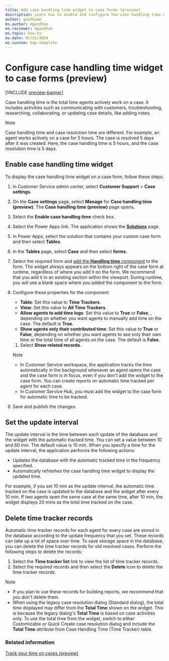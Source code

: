 ```yaml
---
title: Add case handling time widget to case forms (preview)
description: Learn how to enable and configure the case handling time widget, which shows the total time agents spend on a case.
author: gandhamm 
ms.author: mgandham
ms.reviewer: mgandham
ms.topic: how-to 
ms.date: 07/31/2024 
ms.custom: bap-template 
---
```


# Configure case handling time widget to case forms (preview)

[!INCLUDE [preview-banner](../../../shared-content/shared/preview-includes/preview-note.md)]

Case handling time is the total time agents actively work on a case. It includes activities such as communicating  with customers, troubleshooting, researching, collaborating, or updating case details, like adding notes.

> [!NOTE]
> Case handling time and case resolution time are different. For example, an agent works actively on a case for 5 hours. The case is resolved 5 days after it was created. Here, the case handling time is 5 hours, and the case resolution time is 5 days.

## Enable case handling time widget

To display the case handling time widget on a case form, follow these steps:

1. In Customer Service admin center, select **Customer Support** > **Case settings**.
1. On the **Case settings** page, select **Manage** for **Case handling time (preview)**. The **Case handling time (preview)** page opens.
1. Select the **Enable case handling time** check box.
1. Select the Power Apps link. The application shows the [**Solutions**](/power-apps/maker/data-platform/solutions-overview#work-with-solutions-in-power-apps) page. 
1. In Power Apps, select the solution that contains your custom case form and then select **Tables**.
1. In the **Tables** page, select **Case** and then select **forms**.
1. Select the required form and [add the **Handling time** component](/power-apps/maker/model-driven-apps/add-move-configure-or-delete-components-on-form#add-components-for-a-column-on-the-form) to the form. The widget always appears on the bottom right of the case form at runtime, regardless of where you add it on the form. We recommend that you add it in an existing section within the viewport. During runtime, you will see a blank space where you added the component to the form.
1.  Configure these properties for the component:

      - **Table**: Set this value to **Time Trackers**.
      - **View**: Set this value to **All Time Trackers**.
      - **Allow agents to add time logs**: Set this value to **True** or **False**, , depending on whether you want agents to manually add time on the case. The default is **True**.
      - **Show agents only their contributed time**: Set this value to **True** or **False**, depending on whether you want agents to see only their own time or the total time of all agents on the case. The default is **False**.
    1. Select **Show related records**.
    > [!NOTE]
    >  - In Customer Service workspace, the application tracks the time automatically in the background whenever an agent opens the case and the case form is in focus, even if you don't add the widget to the case form. You can create reports on automatic time tracked per agent for each case.
    > - In Customer Service Hub, you must add the widget to the case form for automatic time to be tracked.
  1. Save and publish the changes.



## Set the update interval

The update interval is the time between each update of the database and the widget with the automatic tracked time. You can set a value between 10 and 60 min. The default value is 10 min. When you specify a time for the update interval, the application performs the following actions:

- Updates the database with the automatic tracked time in the frequency specified.
- Automatically refreshes the case handling time widget to display the updated time.

For example, if you set 10 min as the update interval, the automatic time tracked on the case is updated to the database and the widget after every 10 min. If two agents open the same case at the same time, after 10 min, the widget displays 20 mins as the total time tracked on the case.

## Delete time tracker records

 Automatic time tracker records for each agent for every case are stored in the database according to the update frequency that you set. These records can take up a lot of space over time. To save storage space in the database, you can delete the time tracker records for old resolved cases. Perform the following steps to delete the records:
   1. Select the **Time tracker list** link to view the list of time tracker records.
   1. Select the  required records and then select the **Delete** icon to delete the time tracker records.

> [!NOTE]
> - If you plan to use these records for building reports, we recommend that you don't delete them.
> - When using the legacy case resolution dialog (Standard dialog), the total time displayed may differ from the **Total Time** shown on the widget. This is because the legacy dialog's **Total Time** is based on case activities only. To use the total time from the widget, switch to either Customizable or Quick Create case resolution dialog and include the **Total Time** attribute from Case Handling Time (Time Tracker) table.


### Related information  

[Track your time on cases (preview)](../use/case-handling-time.md)